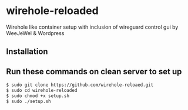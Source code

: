 # wirehole-reloaded
Wirehole like container setup with inclusion of wireguard control gui by WeeJeWel & Wordpress

  
  ## Installation
  ## Run these commands on clean server to set up
  ````bash
  $ sudo git clone https://github.com/wirehole-reloaed.git
  $ sudo cd wirehole-reloaded
  $ sudo chmod +x setup.sh
  $ sudo ./setup.sh
  
